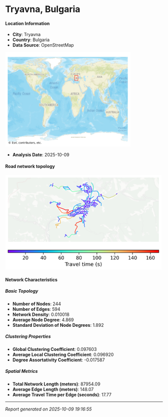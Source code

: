 # Tryavna, Bulgaria

#### Location Information

- **City**: Tryavna
- **Country**: Bulgaria
- **Data Source**: OpenStreetMap
<img src="Tryavna_location.png" alt="Tryavna Location Map" width="400" />

- **Analysis Date**: 2025-10-09

#### Road network topology

<img src="Tryavna_network_map.png" alt="Tryavna Road Network Map" width="500"/>

#### Network Characteristics

##### Basic Topology

- **Number of Nodes**: 244
- **Number of Edges**: 594
- **Network Density**: 0.010018
- **Average Node Degree**: 4.869
- **Standard Deviation of Node Degrees**: 1.892

##### Clustering Properties

- **Global Clustering Coefficient**: 0.097603
- **Average Local Clustering Coefficient**: 0.096920
- **Degree Assortativity Coefficient**: -0.017587

##### Spatial Metrics

- **Total Network Length (meters)**: 87954.09
- **Average Edge Length (meters)**: 148.07
- **Average Travel Time per Edge (seconds)**: 17.77

---
*Report generated on 2025-10-09 19:16:55*
